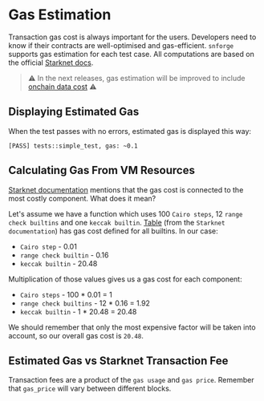 # Gas Estimation

Transaction gas cost is always important for the users. Developers need to know if their contracts are well-optimised
and gas-efficient.
`snforge` supports gas estimation for each test case. All computations are based on the official
[Starknet docs](https://docs.starknet.io/documentation/architecture_and_concepts/Network_Architecture/fee-mechanism/#how_much_fee_is_charged_high_level_overview).

> ⚠️ In the next releases, gas estimation will be improved to include [onchain data cost](https://docs.starknet.io/documentation/architecture_and_concepts/Network_Architecture/fee-mechanism/#_on_chain_data)  ⚠️

## Displaying Estimated Gas

When the test passes with no errors, estimated gas is displayed this way:
```shell
[PASS] tests::simple_test, gas: ~0.1
```

## Calculating Gas From VM Resources

[Starknet documentation](https://docs.starknet.io/documentation/architecture_and_concepts/Network_Architecture/fee-mechanism/#general_case)
mentions that the gas cost is connected to
the most costly component. What does it mean?

Let's assume we have a function which uses 100 `Cairo steps`, 12 `range check builtins` and one `keccak builtin`.
[Table](https://docs.starknet.io/documentation/architecture_and_concepts/Network_Architecture/fee-mechanism/#general_case:~:text=and%20builtins%20used.-,The%20weights%20are%3A,-Step) (from the `Starknet documentation`) has gas cost defined
for all builtins.
In our case:
- `Cairo step` - 0.01
- `range check builtin` - 0.16
- `keccak builtin` - 20.48

Multiplication of those values gives us a gas cost for each component:
- `Cairo steps` - 100 * 0.01 = 1
- `range check builtins` - 12 * 0.16 = 1.92
- `keccak builtin` - 1 * 20.48 = 20.48

We should remember that only the most expensive factor will be taken into account, so our overall gas cost is `20.48`.

## Estimated Gas vs Starknet Transaction Fee

Transaction fees are a product of the `gas usage` and `gas price`. Remember that `gas_price` will vary between 
different blocks.